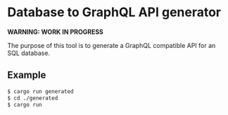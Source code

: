 # Database to GraphQL API generator

**WARNING: WORK IN PROGRESS**

The purpose of this tool is to generate a GraphQL compatible API for an SQL database.

## Example

```bash
$ cargo run generated
$ cd ./generated
$ cargo run
```

